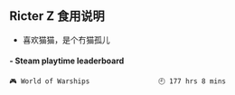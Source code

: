 ## Ricter Z 食用说明
- 喜欢猫猫，是个冇猫孤儿

<!-- steam-box start -->
#### - Steam playtime leaderboard
```text
🎮 World of Warships                 🕘 177 hrs 8 mins
```
<!-- Powered by https://github.com/YouEclipse/steam-box . -->
<!-- steam-box end -->
